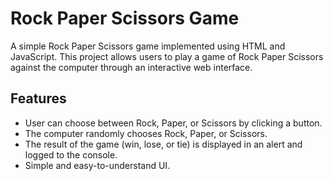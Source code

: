 # Rock Paper Scissors Game

A simple Rock Paper Scissors game implemented using HTML and JavaScript. This project allows users to play a game of Rock Paper Scissors against the computer through an interactive web interface.

## Features
- User can choose between Rock, Paper, or Scissors by clicking a button.
- The computer randomly chooses Rock, Paper, or Scissors.
- The result of the game (win, lose, or tie) is displayed in an alert and logged to the console.
- Simple and easy-to-understand UI.
